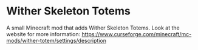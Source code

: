 # Wither Skeleton Totems

A small Minecraft mod that adds Wither Skeleton Totems. Look at the website for more information: https://www.curseforge.com/minecraft/mc-mods/wither-totem/settings/description